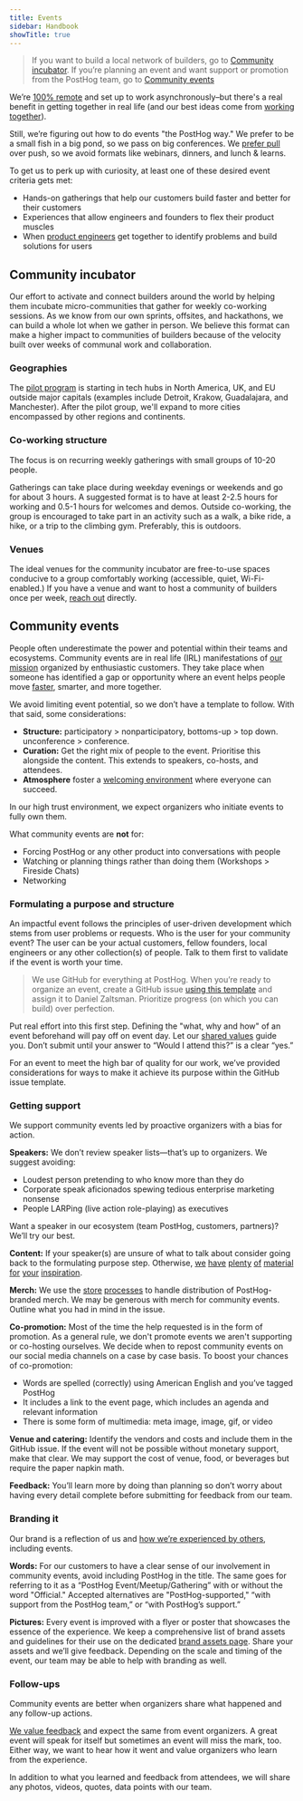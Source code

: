 ```yaml
---
title: Events
sidebar: Handbook
showTitle: true
---
```

> If you want to build a local network of builders, go to [Community incubator](#community-incubator). If you’re planning an event and want support or promotion from the PostHog team, go to [Community events](#community-events)

We’re [100% remote](handbook/company/culture) and set up to work asynchronously–but there's a real benefit in getting together in real life (and our best ideas come from [working together](handbook/company/offsites)).

Still, we’re figuring out how to do events "the PostHog way." We prefer to be a small fish in a big pond, so we pass on big conferences. We [prefer pull](handbook/growth/marketing#2-pull-dont-push) over push, so we avoid formats like webinars, dinners, and lunch & learns.

To get us to perk up with curiosity, at least one of these desired event criteria gets met:

  - Hands-on gatherings that help our customers build faster and better for their customers
  - Experiences that allow engineers and founders to flex their product muscles
  - When [product engineers](blog/what-is-a-product-engineer) get together to identify problems and build solutions for users

## Community incubator

Our effort to activate and connect builders around the world by helping them incubate micro-communities that gather for weekly co-working sessions. As we know from our own sprints, offsites, and hackathons, we can build a whole lot when we gather in person. We believe this format can make a higher impact to communities of builders because of the velocity built over weeks of communal work and collaboration.

### Geographies

The [pilot program](/community-incubator) is starting in tech hubs in North America, UK, and EU outside major capitals (examples include Detroit, Krakow, Guadalajara, and Manchester). After the pilot group, we'll expand to more cities encompassed by other regions and continents. 

### Co-working structure

 The focus is on recurring weekly gatherings with small groups of 10-20 people. 
 
 Gatherings can take place during weekday evenings or weekends and go for about 3 hours. A suggested format is to have at least 2-2.5 hours for working and 0.5-1 hours for welcomes and demos. Outside co-working, the group is encouraged to take part in an activity such as a walk, a bike ride, a hike, or a trip to the climbing gym. Preferably, this is outdoors.

 ### Venues

 The ideal venues for the community incubator are free-to-use spaces conducive to a group comfortably working (accessible, quiet, Wi-Fi-enabled.) If you have a venue and want to host a community of builders once per week, [reach out](mailto:daniel.z@posthog.com) directly. 

 ## Community events

People often underestimate the power and potential within their teams and ecosystems. Community events are in real life (IRL) manifestations of [our mission](handbook/why-does-posthog-exist#our-mission) organized by enthusiastic customers. They take place when someone has identified a gap or opportunity where an event helps people move [faster](newsletter/this-is-why-youre-not-shipping), smarter, and more together.

We avoid limiting event potential, so we don’t have a template to follow. With that said, some considerations:

  - **Structure:** participatory > nonparticipatory, bottoms-up > top down. unconference > conference.
  - **Curation:** Get the right mix of people to the event. Prioritise this alongside the content. This extends to speakers, co-hosts, and attendees.
  - **Atmosphere** foster a [welcoming environment](handbook/company/grown-ups#things-we-do-to-create-a-welcoming-environment) where everyone can succeed.

In our high trust environment, we expect organizers who initiate events to fully own them.

What community events are **not** for:

  - Forcing PostHog or any other product into conversations with people
  - Watching or planning things rather than doing them (Workshops > Fireside Chats)
  - Networking

### Formulating a purpose and structure

An impactful event follows the principles of user-driven development which stems from user problems or requests. Who is the user for your community event? The user can be your actual customers, fellow founders, local engineers or any other collection(s) of people. Talk to them first to validate if the event is worth your time.

> We use GitHub for everything at PostHog. When you’re ready to organize an event, create a GitHub issue [using this template](https://github.com/PostHog/meta/issues/new?template=event-plan.md) and assign it to Daniel Zaltsman. Prioritize progress (on which you can build) over perfection.

Put real effort into this first step. Defining the "what, why and how" of an event beforehand will pay off on event day. Let our [shared values](handbook/values) guide you. Don’t submit until your answer to “Would I attend this?” is a clear “yes.”

For an event to meet the high bar of quality for our work, we’ve provided considerations for ways to make it achieve its purpose within the GitHub issue template.

### Getting support

We support community events led by proactive organizers with a bias for action.

**Speakers:** We don’t review speaker lists—that’s up to organizers. We suggest avoiding:

  - Loudest person pretending to who know more than they do
  - Corporate speak aficionados spewing tedious enterprise marketing nonsense
  - People LARPing (live action role-playing) as executives

Want a speaker in our ecosystem (team PostHog, customers, partners)? We’ll try our best.

**Content:** If your speaker(s) are unsure of what to talk about consider going back to the formulating purpose step. Otherwise, [we](founders) [have](founders/product-market-fit-game) [plenty](handbook) [of](about) [material](https://newsletter.posthog.com/) [for](https://www.youtube.com/channel/UCn4mJ4kK5KVSvozJre645LA) [your](questions) [inspiration](docs).

**Merch:** We use the [store](merch) [processes](handbook/company/merch-store) to handle distribution of PostHog-branded merch. We may be generous with merch for community events. Outline what you had in mind in the issue.

**Co-promotion:** Most of the time the help requested is in the form of promotion. As a general rule, we don't promote events we aren't supporting or co-hosting ourselves. We decide when to repost community events on our social media channels on a case by case basis. To boost your chances of co-promotion:

  - Words are spelled (correctly) using American English and you’ve tagged PostHog
  - It includes a link to the event page, which includes an agenda and relevant information
  - There is some form of multimedia: meta image, image, gif, or video

**Venue and catering:** Identify the vendors and costs and include them in the GitHub issue. If the event will not be possible without monetary support, make that clear. We may support the cost of venue, food, or beverages but require the paper napkin math.

**Feedback:** You’ll learn more by doing than planning so don’t worry about having every detail complete before submitting for feedback from our team.

### Branding it

Our brand is a reflection of us and [how we’re experienced by others](blog/brand), including events.

**Words:** For our customers to have a clear sense of our involvement in community events, avoid including PostHog in the title. The same goes for referring to it as a “PostHog Event/Meetup/Gathering” with or without the word "Official." Accepted alternatives are "PostHog-supported," “with support from the PostHog team,” or “with PostHog’s support.”

**Pictures:** Every event is improved with a flyer or poster that showcases the essence of the experience. We keep a comprehensive list of brand assets and guidelines for their use on the dedicated [brand assets page](handbook/company/brand-assets). Share your assets and we’ll give feedback. Depending on the scale and timing of the event, our team may be able to help with branding as well.

### Follow-ups

Community events are better when organizers share what happened and any follow-up actions.

[We value feedback](handbook/people/feedback) and expect the same from event organizers. A great event will speak for itself but sometimes an event will miss the mark, too. Either way, we want to hear how it went and value organizers who learn from the experience.

In addition to what you learned and feedback from attendees, we will share any photos, videos, quotes, data points with our team.